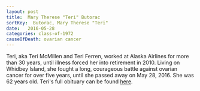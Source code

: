 ```yaml
---
layout: post
title:  Mary Therese "Teri" Butorac
sortKey:  Butorac, Mary Therese "Teri"
date:   2016-05-28
categories: class-of-1972
causeOfDeath: ovarian cancer
---
```

Teri, aka Teri McMillen and Teri Ferren, worked at Alaska Airlines for more than 30 years, until illness forced her into retirement in 2010. Living on Whidbey Island, she fought a long, courageous battle against ovarian cancer for over five years, until she passed away on May 28, 2016.  She was 62 years old.  Teri's full obituary can be found [here](http://tinyurl.com/hw3m4ab).
